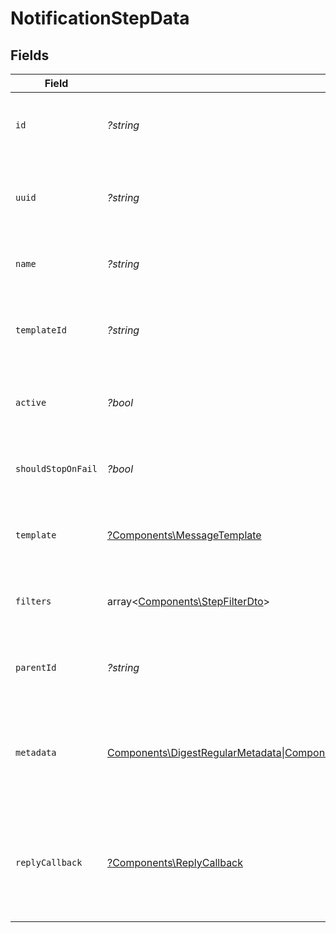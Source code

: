 # NotificationStepData


## Fields

| Field                                                                                                                                                                                             | Type                                                                                                                                                                                              | Required                                                                                                                                                                                          | Description                                                                                                                                                                                       |
| ------------------------------------------------------------------------------------------------------------------------------------------------------------------------------------------------- | ------------------------------------------------------------------------------------------------------------------------------------------------------------------------------------------------- | ------------------------------------------------------------------------------------------------------------------------------------------------------------------------------------------------- | ------------------------------------------------------------------------------------------------------------------------------------------------------------------------------------------------- |
| `id`                                                                                                                                                                                              | *?string*                                                                                                                                                                                         | :heavy_minus_sign:                                                                                                                                                                                | Unique identifier for the notification step.                                                                                                                                                      |
| `uuid`                                                                                                                                                                                            | *?string*                                                                                                                                                                                         | :heavy_minus_sign:                                                                                                                                                                                | Universally unique identifier for the notification step.                                                                                                                                          |
| `name`                                                                                                                                                                                            | *?string*                                                                                                                                                                                         | :heavy_minus_sign:                                                                                                                                                                                | Name of the notification step.                                                                                                                                                                    |
| `templateId`                                                                                                                                                                                      | *?string*                                                                                                                                                                                         | :heavy_minus_sign:                                                                                                                                                                                | ID of the template associated with this notification step.                                                                                                                                        |
| `active`                                                                                                                                                                                          | *?bool*                                                                                                                                                                                           | :heavy_minus_sign:                                                                                                                                                                                | Indicates whether the notification step is active.                                                                                                                                                |
| `shouldStopOnFail`                                                                                                                                                                                | *?bool*                                                                                                                                                                                           | :heavy_minus_sign:                                                                                                                                                                                | Determines if the process should stop on failure.                                                                                                                                                 |
| `template`                                                                                                                                                                                        | [?Components\MessageTemplate](../../Models/Components/MessageTemplate.md)                                                                                                                         | :heavy_minus_sign:                                                                                                                                                                                | Message template used in this notification step.                                                                                                                                                  |
| `filters`                                                                                                                                                                                         | array<[Components\StepFilterDto](../../Models/Components/StepFilterDto.md)>                                                                                                                       | :heavy_minus_sign:                                                                                                                                                                                | Filters applied to this notification step.                                                                                                                                                        |
| `parentId`                                                                                                                                                                                        | *?string*                                                                                                                                                                                         | :heavy_minus_sign:                                                                                                                                                                                | ID of the parent notification step, if applicable.                                                                                                                                                |
| `metadata`                                                                                                                                                                                        | [Components\DigestRegularMetadata\|Components\DigestTimedMetadata\|Components\DelayRegularMetadata\|Components\DelayScheduledMetadata\|null](../../Models/Components/NotificationStepDataMetadata.md) | :heavy_minus_sign:                                                                                                                                                                                | Metadata associated with the workflow step. Can vary based on the type of step.                                                                                                                   |
| `replyCallback`                                                                                                                                                                                   | [?Components\ReplyCallback](../../Models/Components/ReplyCallback.md)                                                                                                                             | :heavy_minus_sign:                                                                                                                                                                                | Callback information for replies, including whether it is active and the callback URL.                                                                                                            |